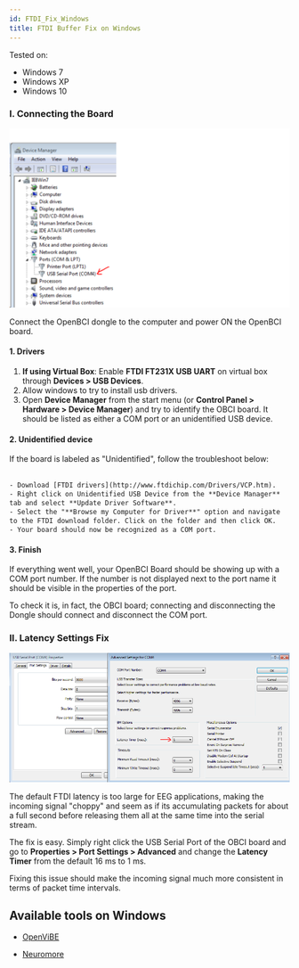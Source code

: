 ```yaml
---
id: FTDI_Fix_Windows
title: FTDI Buffer Fix on Windows
---
```

Tested on:

-   Windows 7
-   Windows XP
-   Windows 10

### I. Connecting the Board

![Device Manager](../assets/DepImages/device-man.jpg)

Connect the OpenBCI dongle to the computer and power ON the OpenBCI board.

#### 1. Drivers

1.  **If using Virtual Box**: Enable **FTDI FT231X USB UART** on virtual box through
    **Devices &gt; USB Devices**.
2.  Allow windows to try to install usb drivers.
3.  Open **Device Manager** from the start menu (or **Control Panel &gt; Hardware &gt; Device Manager**) and try to identify the OBCI board. It should be listed as either a COM port or an unidentified USB device.

#### 2. Unidentified device

If the board is labeled as "Unidentified", follow the troubleshoot below:

```

- Download [FTDI drivers](http://www.ftdichip.com/Drivers/VCP.htm).
- Right click on Unidentified USB Device from the **Device Manager** tab and select **Update Driver Software**.
- Select the "**Browse my Computer for Driver**" option and navigate to the FTDI download folder. Click on the folder and then click OK.
- Your board should now be recognized as a COM port.

```

#### 3. Finish

If everything went well, your OpenBCI Board should be showing up with a COM port number. If the number is not displayed next to the port name it should be visible in the properties of the port.

To check it is, in fact, the OBCI board; connecting and disconnecting the Dongle should connect and disconnect the COM port.

### II. Latency Settings Fix

![Latency Fix](../assets/DepImages/latency.jpg)

The default FTDI latency is too large for EEG applications, making the incoming signal "choppy" and seem as if its accumulating packets for about a full second before releasing them all at the same time into the serial stream.

The fix is easy. Simply right click the USB Serial Port of the OBCI board and go to **Properties &gt; Port Settings &gt; Advanced** and change the **Latency Timer** from the default 16 ms to 1 ms.

Fixing this issue should make the incoming signal much more consistent in terms of packet time intervals.

## Available tools on Windows

-   [OpenViBE](Software/CompatibleThirdPartySoftware/03-OpenViBE.md)

-   [Neuromore](Software/CompatibleThirdPartySoftware/02-Neuromore.md)
